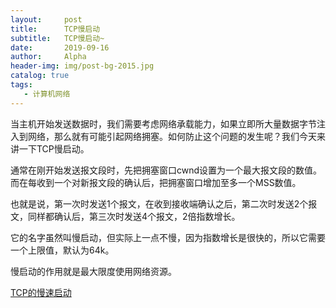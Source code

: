 ```yaml
---
layout:     post
title:      TCP慢启动
subtitle:   TCP慢启动~ 
date:       2019-09-16
author:     Alpha
header-img: img/post-bg-2015.jpg
catalog: true
tags:
   - 计算机网络
---
```




当主机开始发送数据时，我们需要考虑网络承载能力，如果立即所大量数据字节注入到网络，那么就有可能引起网络拥塞。如何防止这个问题的发生呢？我们今天来讲一下TCP慢启动。

通常在刚开始发送报文段时，先把拥塞窗口cwnd设置为一个最大报文段的数值。而在每收到一个对新报文段的确认后，把拥塞窗口增加至多一个MSS数值。

也就是说，第一次时发送1个报文，在收到接收端确认之后，第二次时发送2个报文，同样都确认后，第三次时发送4个报文，2倍指数增长。

它的名字虽然叫慢启动，但实际上一点不慢，因为指数增长是很快的，所以它需要一个上限值，默认为64k。

慢启动的作用就是最大限度使用网络资源。

[TCP的慢速启动](https://birdteam.net/2481)
